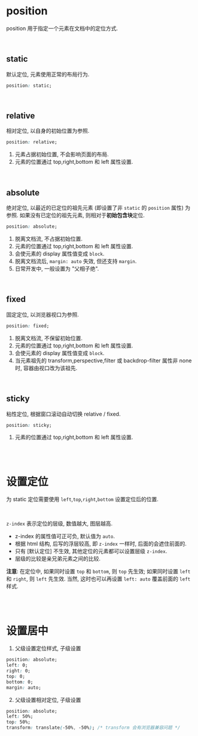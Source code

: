 # position

position 用于指定一个元素在文档中的定位方式.

<br>

## static

默认定位, 元素使用正常的布局行为.

```css
position: static;
```

<br>

## relative

相对定位, 以自身的初始位置为参照.

```css
position: relative;
```

1. 元素占据初始位置, 不会影响页面的布局.
2. 元素的位置通过 top,right,bottom 和 left 属性设置.

<br>

## absolute

绝对定位, 以最近的已定位的祖先元素 (即设置了非 `static` 的 `position` 属性) 为参照. 如果没有已定位的祖先元素, 则相对于**初始包含块**定位.

```css
position: absolute;
```

1. 脱离文档流, 不占据初始位置.
2. 元素的位置通过 top,right,bottom 和 left 属性设置.
3. 会使元素的 display 属性值变成 `block`.
4. 脱离文档流后, `margin: auto` 失效, 但还支持 `margin`.
5. 日常开发中, 一般设置为 "父相子绝".

<br>

## fixed

固定定位, 以浏览器视口为参照.

```css
position: fixed;
```

1. 脱离文档流, 不保留初始位置.
2. 元素的位置通过 top,right,bottom 和 left 属性设置.
3. 会使元素的 display 属性值变成 `block`.
4. 当元素祖先的 transform,perspective,filter 或 backdrop-filter 属性非 none 时, 容器由视口改为该祖先.

<br>

## sticky

粘性定位, 根据窗口滚动自动切换 relative / fixed.

```css
position: sticky;
```

1. 元素的位置通过 top,right,bottom 和 left 属性设置.

<br><br>

# 设置定位

为 static 定位需要使用 `left`,`top`,`right`,`bottom` 设置定位后的位置.

<br>

`z-index` 表示定位的层级, 数值越大, 图层越高.

-   z-index 的属性值可正可负, 默认值为 `auto`.
-   根据 html 结构, 后写的浮层较高, 即 `z-index` 一样时, 后面的会遮住前面的.
-   只有 [默认定位] 不生效, 其他定位的元素都可以设置层级 `z-index`.
-   层级的比较是亲兄弟元素之间的比较.

**注意**: 在定位中, 如果同时设置 `top` 和 `bottom`, 则 `top` 先生效; 如果同时设置 `left` 和 `right`, 则 `left` 先生效.
当然, 这时也可以再设置 `left: auto` 覆盖前面的 `left` 样式.

<br><br>

# 设置居中

1. 父级设置定位样式, 子级设置

```css
position: absolute;
left: 0;
right: 0;
top: 0;
bottom: 0;
margin: auto;
```

2. 父级设置相对定位, 子级设置

```css
position: absolute;
left: 50%;
top: 50%;
transform: translate(-50%, -50%); /* transform 会有浏览器兼容问题 */
```

<br>
